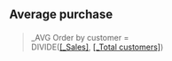 <h2><p>Average purchase</p></h2>

>_AVG Order by customer = <br>
>DIVIDE([[_Sales]](_Sales.md), [[_Total customers]](/Measures/Overall/_Total%20customers.md))

